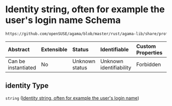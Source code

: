 # Identity string, often for example the user's login name Schema

```txt
https://github.com/openSUSE/agama/blob/master/rust/agama-lib/share/profile.schema.json#/properties/network/properties/connections/items/properties/ieee-8021x/properties/identity
```



| Abstract            | Extensible | Status         | Identifiable            | Custom Properties | Additional Properties | Access Restrictions | Defined In                                                          |
| :------------------ | :--------- | :------------- | :---------------------- | :---------------- | :-------------------- | :------------------ | :------------------------------------------------------------------ |
| Can be instantiated | No         | Unknown status | Unknown identifiability | Forbidden         | Allowed               | none                | [profile.schema.json\*](profile.schema.json "open original schema") |

## identity Type

`string` ([Identity string, often for example the user's login name](profile-properties-network-settings-properties-network-connections-to-be-defined-items-properties-ieee-8021x-eap-settings-properties-identity-string-often-for-example-the-users-login-name.md))
